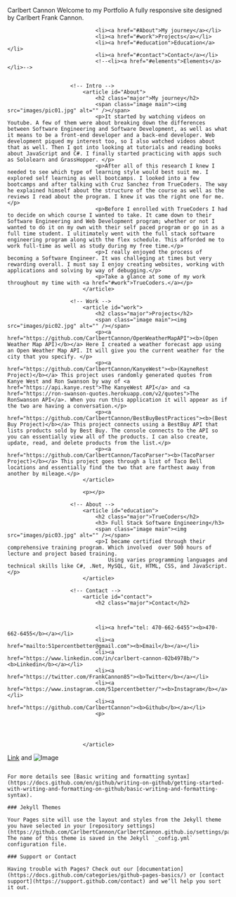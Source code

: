 
Carlbert Cannon
									Welcome to my Portfolio</h1>
								A fully responsive site designed by Carlbert Frank Cannon.
						
								<li><a href="#About">My journey</a></li>
								<li><a href="#work">Projects</a></li>
								<li><a href="#education">Education</a></li>
								<li><a href="#contact">Contact</a></li>
								<!--<li><a href="#elements">Elements</a></li>-->
							

						<!-- Intro -->
							<article id="About">
								<h2 class="major">My journey</h2>
								<span class="image main"><img src="images/pic01.jpg" alt="" /></span>
								<p>It started by watching videos on Youtube. A few of them were about breaking down the differences between Software Engineering and Software Development, as well as what it means to be a front-end developer and a back-end developer. Web development piqued my interest too, so I also watched videos about that as well. Then I got into looking at tutorials and reading books about JavaScript and C#. I finally started practicing with apps such as Sololearn and GrassHopper. </p>
								<p>After all of this research I knew I needed to see which type of learning style would best suit me. I explored self learning as well bootcamps. I looked into a few bootcamps and after talking with Cruz Sanchez from TrueCoders. The way he explained himself about the structure of the course as well as the reviews I read about the program. I knew it was the right one for me.</p>
								<p>Before I enrolled with TrueCoders I had to decide on which course I wanted to take. It came down to their Software Engineering and Web Development program; whether or not I wanted to do it on my own with their self paced program or go in as a full time student. I ulitimately went with the full stack software engineering program along with the flex schedule. This afforded me to work full-time as well as study during my free time.</p>
								<p>I really enjoyed the process of becoming a Software Engineer. It was challeging at times but very rewarding overall. I must say I enjoy creating websites, working with applications and solving by way of debugging.</p>
								<p>Take a glance at some of my work throughout my time with <a href="#work">TrueCoders.</a></p>
							</article>

						<!-- Work -->
							<article id="work">
								<h2 class="major">Projects</h2>
								<span class="image main"><img src="images/pic02.jpg" alt="" /></span>
								<p><a href="https://github.com/CarlbertCannon/OpenWeatherMapAPI"><b>(Open Weather Map API)</b></a> Here I created a weather forecast app using an Open Weather Map API. It will give you the current weather for the city that you specify. </p>
								<p><a href="https://github.com/CarlbertCannon/KanyeWest"><b>(KayneRest Project)</b></a> This project uses randomly generated quotes from Kanye West and Ron Swanson by way of <a href="https://api.kanye.rest">The KanyeWest API</a> and <a href="https://ron-swanson-quotes.herokuapp.com/v2/quotes">The RonSwanson API</a>. When you run this application it will appear as if the two are having a conversation.</p>
								<p><a href="https://github.com/CarlbertCannon/BestBuyBestPractices"><b>(Best Buy Project)</b></a> This project connects using a BestBuy API that lists products sold by Best Buy. The console connects to the API so you can essentially view all of the products. I can also create, update, read, and delete products from the list.</p>
								<p><a href="https://github.com/CarlbertCannon/TacoParser"><b>(TacoParser Project)</b></a> This project goes through a list of Taco Bell locations and essentially find the two that are farthest away from another by mileage.</p>
							</article> 

							<p></p>
						
						<!-- About -->
							<article id="education">
								<h2 class="major">TrueCoders</h2>
								<h3> Full Stack Software Engineering</h3>
								<span class="image main"><img src="images/pic03.jpg" alt="" /></span>
								<p>I became certified through their comprehensive training program. Which involved  over 500 hours of lecture and project based training.
                    				Using varies programming languages and technical skills like C#, .Net, MySQL, Git, HTML, CSS, and JavaScript.</p>
							</article>

						<!-- Contact -->
							<article id="contact">
								<h2 class="major">Contact</h2>
							
							
							
								<li><a href="tel: 470-662-6455"><b>470-662-6455</b></a></li>
								<li><a href="mailto:51percentbetter@gmail.com"><b>Email</b></a></li>
								<li><a href="https://www.linkedin.com/in/carlbert-cannon-02b4978b/"><b>Linkedin</b></a></li>
								<li><a href="https://twitter.com/FrankCannon85"><b>Twitter</b></a></li>	
								<li><a href="https://www.instagram.com/51percentbetter/"><b>Instagram</b></a></li>
								<li><a href="https://github.com/CarlbertCannon"><b>Github</b></a></li>
								<p>


								
								
							</article>

								
							

[Link](url) and ![Image](src)
```

For more details see [Basic writing and formatting syntax](https://docs.github.com/en/github/writing-on-github/getting-started-with-writing-and-formatting-on-github/basic-writing-and-formatting-syntax).

### Jekyll Themes

Your Pages site will use the layout and styles from the Jekyll theme you have selected in your [repository settings](https://github.com/CarlbertCannon/CarlbertCannon.github.io/settings/pages). The name of this theme is saved in the Jekyll `_config.yml` configuration file.

### Support or Contact

Having trouble with Pages? Check out our [documentation](https://docs.github.com/categories/github-pages-basics/) or [contact support](https://support.github.com/contact) and we’ll help you sort it out.
